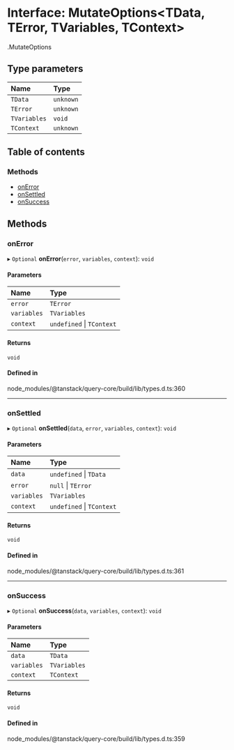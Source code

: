 # Interface: MutateOptions<TData, TError, TVariables, TContext\>

[<internal>](../wiki/%3Cinternal%3E).MutateOptions

## Type parameters

| Name | Type |
| :------ | :------ |
| `TData` | `unknown` |
| `TError` | `unknown` |
| `TVariables` | `void` |
| `TContext` | `unknown` |

## Table of contents

### Methods

- [onError](../wiki/%3Cinternal%3E.MutateOptions#onerror)
- [onSettled](../wiki/%3Cinternal%3E.MutateOptions#onsettled)
- [onSuccess](../wiki/%3Cinternal%3E.MutateOptions#onsuccess)

## Methods

### onError

▸ `Optional` **onError**(`error`, `variables`, `context`): `void`

#### Parameters

| Name | Type |
| :------ | :------ |
| `error` | `TError` |
| `variables` | `TVariables` |
| `context` | `undefined` \| `TContext` |

#### Returns

`void`

#### Defined in

node_modules/@tanstack/query-core/build/lib/types.d.ts:360

___

### onSettled

▸ `Optional` **onSettled**(`data`, `error`, `variables`, `context`): `void`

#### Parameters

| Name | Type |
| :------ | :------ |
| `data` | `undefined` \| `TData` |
| `error` | ``null`` \| `TError` |
| `variables` | `TVariables` |
| `context` | `undefined` \| `TContext` |

#### Returns

`void`

#### Defined in

node_modules/@tanstack/query-core/build/lib/types.d.ts:361

___

### onSuccess

▸ `Optional` **onSuccess**(`data`, `variables`, `context`): `void`

#### Parameters

| Name | Type |
| :------ | :------ |
| `data` | `TData` |
| `variables` | `TVariables` |
| `context` | `TContext` |

#### Returns

`void`

#### Defined in

node_modules/@tanstack/query-core/build/lib/types.d.ts:359
